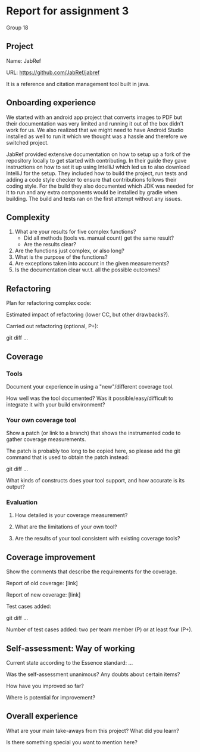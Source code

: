 # Report for assignment 3

Group 18

## Project

Name: JabRef

URL: https://github.com/JabRef/jabref

It is a reference and citation management tool built in java.

## Onboarding experience
We started with an android app project that converts images to PDF but their documentation was very limited and running it out of the box didn't work for us. We also realized that we might need to have Android Studio installed as well to run it which we thought was a hassle and therefore we switched project.

JabRef provided extensive documentation on how to setup up a fork of the repository locally to get started with contributing. In their guide they gave instructions on how to set it up using IntelliJ which led us to also download IntelliJ for the setup. They included how to build the project, run tests and adding a code style checker to ensure that contributions follows their coding style. For the build they also documented which JDK was needed for it to run and any extra components would be installed by gradle when building. The build and tests ran on the first attempt without any issues.


## Complexity



1. What are your results for five complex functions?
   * Did all methods (tools vs. manual count) get the same result?
   * Are the results clear?
2. Are the functions just complex, or also long?
3. What is the purpose of the functions?
4. Are exceptions taken into account in the given measurements?
5. Is the documentation clear w.r.t. all the possible outcomes?

## Refactoring

Plan for refactoring complex code:

Estimated impact of refactoring (lower CC, but other drawbacks?).

Carried out refactoring (optional, P+):

git diff ...

## Coverage

### Tools

Document your experience in using a "new"/different coverage tool.

How well was the tool documented? Was it possible/easy/difficult to
integrate it with your build environment?

### Your own coverage tool

Show a patch (or link to a branch) that shows the instrumented code to
gather coverage measurements.

The patch is probably too long to be copied here, so please add
the git command that is used to obtain the patch instead:

git diff ...

What kinds of constructs does your tool support, and how accurate is
its output?

### Evaluation

1. How detailed is your coverage measurement?

2. What are the limitations of your own tool?

3. Are the results of your tool consistent with existing coverage tools?

## Coverage improvement

Show the comments that describe the requirements for the coverage.

Report of old coverage: [link]

Report of new coverage: [link]

Test cases added:

git diff ...

Number of test cases added: two per team member (P) or at least four (P+).

## Self-assessment: Way of working

Current state according to the Essence standard: ...

Was the self-assessment unanimous? Any doubts about certain items?

How have you improved so far?

Where is potential for improvement?

## Overall experience

What are your main take-aways from this project? What did you learn?

Is there something special you want to mention here?
